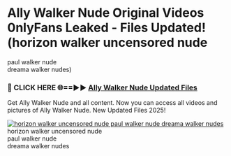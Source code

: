# Ally Walker Nude Original Videos 0nlyFans Leaked - Files Updated! (horizon walker uncensored nude<br>
paul walker nude<br>
dreama walker nudes)

<h3>🔴 CLICK HERE 🌐==►► <a href="https://tinyurl.com/2p9ay9w9" rel="nofollow">Ally Walker Nude Updated Files</a></h3>

Get Ally Walker Nude and all content. Now you can access all videos and pictures of Ally Walker Nude. New Updated Files 2025!

[![horizon walker uncensored nude<br>
paul walker nude<br>
dreama walker nudes](https://i.imgur.com/KQgVmj3.gif)](https://tinyurl.com/2p9ay9w9)
horizon walker uncensored nude<br>
paul walker nude<br>
dreama walker nudes